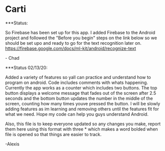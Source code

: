# Carti

***Status:

So Firebase has been set up for this app. I added Firebase to the Android project and followed
the "Before you begin" steps on the link below so we should be set upo and ready to go for
the text recognition later on.
https://firebase.google.com/docs/ml-kit/android/recognize-text

\- Chad

***Status 02/13/20:

Added a variety of features so yall can practice and understand how to program on android. Code includes comments with whats happening. Currently the app works as a counter which includes two buttons. The top button displays a welcome message that fades out of the screen after 2.5 seconds and the bottom button updates the number in the middle of the screen, counting how many times youve pressed the button. I will be slowly adding features as im learning and removing others until the features fit for what we need. Hope my code can help you guys understand Android.

Also, this file is to keep everyone updated so any changes you make, report them here using this format with three * which makes a word bolded when file is opened so that things are easier to track.

\-Alexis
